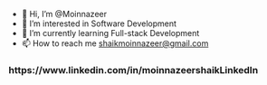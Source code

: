 - 👋 Hi, I’m @Moinnazeer
- 👀 I’m interested in Software Development
- 🌱 I’m currently learning Full-stack Development
- 📫 How to reach me shaikmoinnazeer@gmail.com

<h3><a>https://www.linkedin.com/in/moinnazeershaik</a>LinkedIn</h3>
